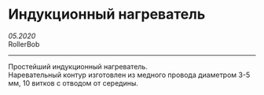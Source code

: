 # Индукционный нагреватель
_05.2020_  
RollerBob  
***
Простейший индукционный нагреватель.  
Наревательный контур изготовлен из медного провода диаметром 3-5 мм, 10 витков с отводом от середины.
